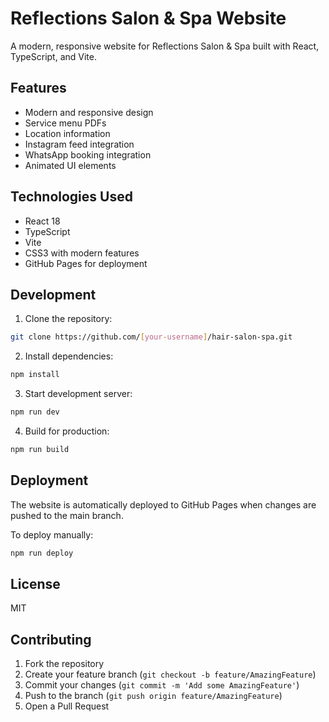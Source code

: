 # Reflections Salon & Spa Website

A modern, responsive website for Reflections Salon & Spa built with React, TypeScript, and Vite.

## Features

- Modern and responsive design
- Service menu PDFs
- Location information
- Instagram feed integration
- WhatsApp booking integration
- Animated UI elements

## Technologies Used

- React 18
- TypeScript
- Vite
- CSS3 with modern features
- GitHub Pages for deployment

## Development

1. Clone the repository:
```bash
git clone https://github.com/[your-username]/hair-salon-spa.git
```

2. Install dependencies:
```bash
npm install
```

3. Start development server:
```bash
npm run dev
```

4. Build for production:
```bash
npm run build
```

## Deployment

The website is automatically deployed to GitHub Pages when changes are pushed to the main branch.

To deploy manually:
```bash
npm run deploy
```

## License

MIT

## Contributing

1. Fork the repository
2. Create your feature branch (`git checkout -b feature/AmazingFeature`)
3. Commit your changes (`git commit -m 'Add some AmazingFeature'`)
4. Push to the branch (`git push origin feature/AmazingFeature`)
5. Open a Pull Request
